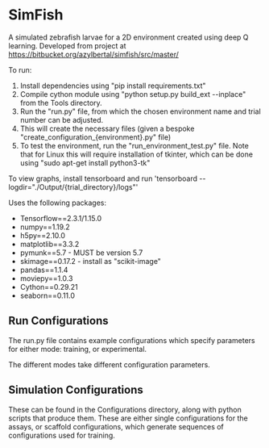 # SimFish

A simulated zebrafish larvae for a 2D environment created using deep Q learning. Developed from project at https://bitbucket.org/azylbertal/simfish/src/master/

To run:
  1. Install dependencies using "pip install requirements.txt"
  2. Compile cython module using "python setup.py build_ext --inplace" from the Tools directory.  
  3. Run the "run.py" file, from which the chosen environment name and trial number can be adjusted.
  4. This will create the necessary files (given a bespoke "create_configuration_{environment}.py" file)
  5. To test the environment, run the "run_environment_test.py" file. Note that for Linux this will require installation of tkinter, which can be done using "sudo apt-get install python3-tk"

To view graphs, install tensorboard and run 'tensorboard --logdir="./Output/{trial_directory}/logs"'

Uses the following packages:
* Tensorflow==2.3.1/1.15.0
* numpy==1.19.2
* h5py==2.10.0
* matplotlib==3.3.2
* pymunk==5.7 - MUST be version 5.7
* skimage==0.17.2 - install as "scikit-image"
* pandas==1.1.4
* moviepy==1.0.3
* Cython==0.29.21
* seaborn==0.11.0

## Run Configurations

The run.py file contains example configurations which specify parameters for either mode: training, or experimental.

The different modes take different configuration parameters.

## Simulation Configurations

These can be found in the Configurations directory, along with python scripts that produce them. These are either single configurations for the assays, or scaffold configurations, which generate sequences of configurations used for training.


